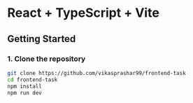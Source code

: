 # React + TypeScript + Vite


## Getting Started

### 1. Clone the repository
```bash
git clone https://github.com/vikasprashar99/frontend-task
cd frontend-task
npm install
npm run dev
